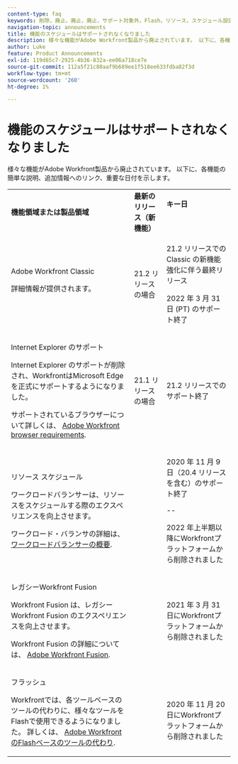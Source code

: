 ```yaml
---
content-type: faq
keywords: 削除，廃止，廃止，廃止，サポート対象外，Flash，リソース，スケジュール設定
navigation-topic: announcements
title: 機能のスケジュールはサポートされなくなりました
description: 様々な機能がAdobe Workfront製品から廃止されています。 以下に、各機能の簡単な説明、追加情報へのリンク、重要な日付を示します。
author: Luke
feature: Product Announcements
exl-id: 119d65c7-2925-4b36-832a-ee06a718ce7e
source-git-commit: 112a5f21c80aaf9b689ee1f518ee633fdba82f3d
workflow-type: tm+mt
source-wordcount: '260'
ht-degree: 1%

---
```


# 機能のスケジュールはサポートされなくなりました

様々な機能がAdobe Workfront製品から廃止されています。 以下に、各機能の簡単な説明、追加情報へのリンク、重要な日付を示します。

<table style="table-layout:auto"> 
 <col> 
 <col data-mc-conditions=""> 
 <col> 
 <tbody> 
  <tr> 
   <td><b>機能領域または製品領域</b></td> 
   <td><strong>最新のリリース（新機能）</strong> </td> 
   <td> <p rowspan="2"><strong>キー日</strong> </p> <p rowspan="2"> </p> </td> 
  </tr> 
  <tr data-mc-conditions=""> 
   <td>Adobe Workfront Classic <p style="font-weight: normal;">詳細情報が提供されます。</p> </td> 
   <td>21.2 リリースの場合</td> 
   <td> <p>21.2 リリースでの Classic の新機能強化に伴う最終リリース</p> <p>2022 年 3 月 31 日 (PT) のサポート終了</p> </td> 
  </tr> 
  <tr data-mc-conditions=""> 
   <td> <p>Internet Explorer のサポート</p> <p>Internet Explorer のサポートが削除され、WorkfrontはMicrosoft Edge を正式にサポートするようになりました。 </p> <p>サポートされているブラウザーについて詳しくは、 <a href="../../workfront-basics/workfront-browser-requirements.md" class="MCXref xref">Adobe Workfront browser requirements</a>.</p> </td> 
   <td>21.1 リリースの場合</td> 
   <td>21.2 リリースでのサポート終了</td> 
  </tr> 
  <tr> 
   <td> <p>リソース スケジュール</p> <p>ワークロードバランサーは、リソースをスケジュールする際のエクスペリエンスを向上させます。</p> <p>ワークロード・バランサの詳細は、 <a href="../../resource-mgmt/workload-balancer/overview-workload-balancer.md">ワークロードバランサーの概要</a>.</p> </td> 
   <td> </td> 
   <td> <p>2020 年 11 月 9 日（20.4 リリースを含む）のサポート終了</p> <p>--</p> <p>2022 年上半期以降にWorkfrontプラットフォームから削除されました</p> </td> 
  </tr> 
  <tr> 
   <td> <p>レガシーWorkfront Fusion</p> <p>Workfront Fusion は、レガシーWorkfront Fusion のエクスペリエンスを向上させます。</p> <p>Workfront Fusion の詳細については、 <a href="../../workfront-fusion/workfront-fusion-2.md" class="MCXref xref">Adobe Workfront Fusion</a>.</p> </td> 
   <td> </td> 
   <td>2021 年 3 月 31 日にWorkfrontプラットフォームから削除されました</td> 
  </tr> 
  <tr> 
   <td> <p>フラッシュ</p> <p>Workfrontでは、各ツールベースのツールの代わりに、様々なツールをFlashで使用できるようになりました。 詳しくは、 <a href="../../product-announcements/announcements/announcement-archive/replace-flash-tools.md" class="MCXref xref">Adobe WorkfrontのFlashベースのツールの代わり</a>.</p> </td> 
   <td> </td> 
   <td> <p> </p> <p>2020 年 11 月 20 日にWorkfrontプラットフォームから削除されました</p> </td> 
  </tr> <!--
   <tr data-mc-conditions="QuicksilverOrClassic.Draft mode"> 
    <td> <p>Enhanced Authentication 1.0</p> <p>The method of migrating to the new Enhanced Authentication 2.0 depends on whether you are using Legacy Authentication or Enhanced Authentication 1.0. For more information, see <a href="../../administration-and-setup/manage-workfront/security/get-started-enhanced-authentication.md" class="MCXref xref">Enhanced Authentication overview</a>.</p> </td> 
    <td>&nbsp;</td> 
    <td>2021</td> 
   </tr>
  --> <!--
   <tr data-mc-conditions="QuicksilverOrClassic.Draft mode"> 
    <td> <p>Allowlist updates </p> <!--
      <p data-mc-conditions="QuicksilverOrClassic.Draft mode">Split</p>
     --> <!--
      <p data-mc-conditions="QuicksilverOrClassic.Draft mode">Email Service updated (MailGun)</p>
     --> </td>

</tr>

</tbody> 
</table>
